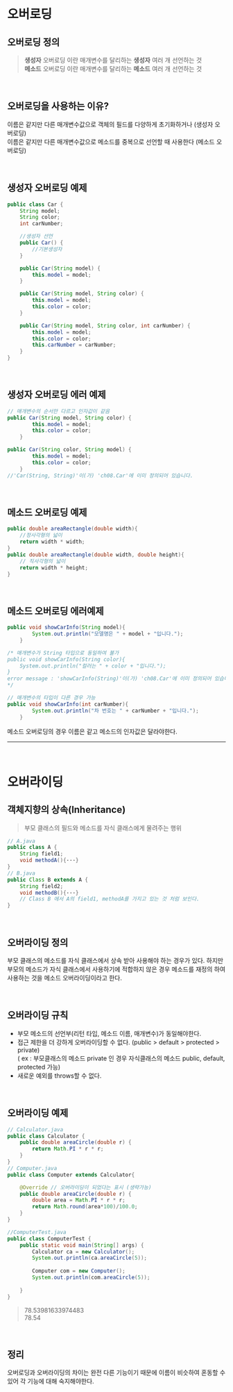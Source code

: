 오버로딩
=============


오버로딩 정의
-------------

>**생성자** 오버로딩 이란 매개변수를 달리하는 **생성자** 여러 개 선언하는 것   
>**메소드** 오버로딩 이란 매개변수를 달리하는 **메소드** 여러 개 선언하는 것

<br>

오버로딩을 사용하는 이유?
-------------
이름은 같지만 다른 매개변수값으로 객체의 필드를 다양하게 초기화하거나 (생성자 오버로딩)   
이름은 같지만 다른 매개변수값으로 메소드를 중복으로 선언할 때 사용한다 (메소드 오버로딩)

<br>

생성자 오버로딩 예제
-------------

```Java
public class Car {
    String model;
    String color;
    int carNumber;

    //생성자 선언
    public Car() {
        //기본생성자
    }

    public Car(String model) {
        this.model = model;
    }

    public Car(String model, String color) {
        this.model = model;
        this.color = color;
    }

    public Car(String model, String color, int carNumber) {
        this.model = model;
        this.color = color;
        this.carNumber = carNumber;
    }
}
```

<br>

생성자 오버로딩 에러 예제
-------------
```java
// 매개변수의 순서만 다르고 인자값이 같음
public Car(String model, String color) {
        this.model = model;
        this.color = color;
    }

public Car(String color, String model) {
        this.model = model;
        this.color = color;
    }
//'Car(String, String)'이(가) 'ch08.Car'에 이미 정의되어 있습니다.
```

<br>

메소드 오버로딩 예제
-------------
```java
public double areaRectangle(double width){
    //정사각형의 넓이
    return width * width;
}
public double areaRectangle(double width, double height){
    // 직사각형의 넓이
    return width * height;
}
```

<br>

메소드 오버로딩 에러예제 
-------------
```java
public void showCarInfo(String model){
        System.out.println("모델명은 " + model + "입니다.");
    }

/* 매개변수가 String 타입으로 동일하여 불가
public void showCarInfo(String color){
    System.out.println("컬러는 " + color + "입니다.");
}
error message : 'showCarInfo(String)'이(가) 'ch08.Car'에 이미 정의되어 있습니다
*/

// 매개변수의 타입이 다른 경우 가능
public void showCarInfo(int carNumber){
        System.out.println("차 번호는 " + carNumber + "입니다.");
    }
```

메소드 오버로딩의 경우 이름은 같고 메소드의 인자값은 달라야한다.


***
<br>
   


오버라이딩
=============


객체지향의 상속(Inheritance)
----
> 부모 클래스의 필드와 메소드를 자식 클래스에게 물려주는 행위

```java
// A.java
public class A {
    String field1;
    void methodA(){···}
}
// B.java
public Class B extends A {
    String field2;
    void methodB(){···}
    // Class B 에서 A의 field1, methodA를 가지고 있는 것 처럼 보인다.
}
```

<br>

오버라이딩 정의
-------------
부모 클래스의 메소드를 자식 클래스에서 상속 받아 사용해야 하는 경우가 있다. 하지만 부모의 메소드가 자식 클래스에서 사용하기에 적합하지 않은 경우 메소드를 재정의 하여 사용하는 것을 메소드 오버라이딩이라고 한다.

<br>

오버라이딩 규칙
----
- 부모 메소드의 선언부(리턴 타입, 메소드 이름, 매개변수)가 동일해야한다.
- 접근 제한을 더 강하게 오버라이딩할 수 없다. (public > default > protected > private)  
 ( ex : 부모클래스의 메소드 private 인 경우 자식클래스의 메소드 public, default, protected 가능)
- 새로운 예외를 throws할 수 없다.

<br>

오버라이딩 예제
---

```java 
// Calculator.java
public class Calculator {
    public double areaCircle(double r) {
        return Math.PI * r * r;
    }
}
// Computer.java
public class Computer extends Calculator{

    @Override // 오버라이딩이 되었다는 표시 (생략가능)
    public double areaCircle(double r) {
        double area = Math.PI * r * r;
        return Math.round(area*100)/100.0;
    }
}

//ComputerTest.java
public class ComputerTest {
    public static void main(String[] args) {
        Calculator ca = new Calculator();
        System.out.println(ca.areaCircle(5));
        
        Computer com = new Computer();
        System.out.println(com.areaCircle(5));
     
    }
}
```
> 78.53981633974483  
 78.54


<br>

정리
---
오버로딩과 오버라이딩의 차이는 완전 다른 기능이기 때문에 이름이 비슷하여 혼동할 수 있어 각 기능에 대해 숙지해야한다.




